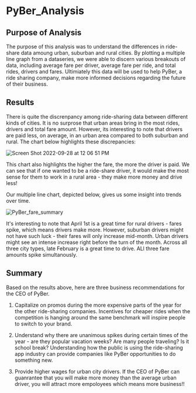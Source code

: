 # PyBer_Analysis

## Purpose of Analysis

The purpose of this analysis was to understand the differences in ride-share data amoung urban, suburban and rural cities. By plotting a multiple line graph from a dataseries, we were able to discern various breakouts of data, including average fare per driver, average fare per ride, and total rides, drivers and fares. Ultimiately this data will be used to help PyBer, a ride sharing company, make more informed decisions regarding the future of their business. 

## Results

There is quite the discrenpancy among ride-sharing data between different kinds of cities. It is no surprose that urban areas bring in the most rides, drivers and total fare amount. However, its interesting to note that drivers are paid less, on average, in an urban area compared to both suburban and rural. The chart below highlights these discrepancies:

![Screen Shot 2022-09-28 at 12 06 51 PM](https://user-images.githubusercontent.com/110838228/192830208-77a1d3c3-7c6e-4e2f-8546-84edf5a1c435.png)


This chart also highlights the higher the fare, the more the driver is paid. We can see that if one wanted to be a ride-share driver, it would make the most sense for them to work in a rural area - they make more money and drive less!


Our multiple line chart, depicted below, gives us some insight into trends over time.


![PyBer_fare_summary](https://user-images.githubusercontent.com/110838228/192830276-d48dd67f-3af2-41b5-9a55-1e64776bd3f8.png)



It's interesting to note that April 1st is a great time for rural drivers - fares spike, which means drivers make more. However, suburban drivers might not have such luck - their fares will only increase mid-month. Urban drivers might see an intense increase right before the turn of the month. Across all three city types, late February  is a great time to drive. ALl three fare amounts spike simultanously. 


## Summary

Based on the results above, here are three business recommendations for the CEO of PyBer.

1. Capitalize on promos during the more expensive parts of the year for the other ride-sharing companies. Incentives for cheaper rides when the competition is hanging around the same benchmark will inspire people to switch to your brand.

2. Understand why there are unanimous spikes during certain times of the year - are they popular vacation weeks? Are many people traveling? Is it school break? Understanding how the public is using the ride-sharing app industry can provide companies like PyBer opportunities to do something new.

3. Provide higher wages for urban city drivers. If the CEO of PyBer can guanrantee that you will make more money than the average urban driver, you will attract more empoloyees which means more business!!


